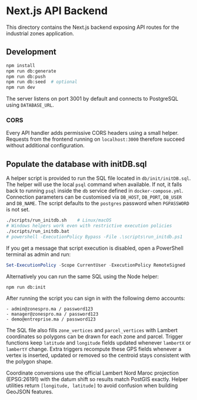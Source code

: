 # Next.js API Backend

This directory contains the Next.js backend exposing API routes for the industrial zones application.

## Development

```bash
npm install
npm run db:generate
npm run db:push
npm run db:seed  # optional
npm run dev
```

The server listens on port 3001 by default and connects to PostgreSQL using `DATABASE_URL`.

### CORS

Every API handler adds permissive CORS headers using a small helper. Requests from
the frontend running on `localhost:3000` therefore succeed without additional
configuration.

## Populate the database with initDB.sql

A helper script is provided to run the SQL file located in `db/init/initDB.sql`.
The helper will use the local `psql` command when available. If not, it falls
back to running `psql` inside the `db` service defined in `docker-compose.yml`.
Connection parameters can be customised via `DB_HOST`, `DB_PORT`, `DB_USER` and
`DB_NAME`. The script defaults to the `postgres` password when `PGPASSWORD`
is not set.

```bash
./scripts/run_initdb.sh    # Linux/macOS
# Windows helpers work even with restrictive execution policies
./scripts/run_initdb.bat
# powershell -ExecutionPolicy Bypass -File .\scripts\run_initdb.ps1
```

If you get a message that script execution is disabled, open a PowerShell
terminal as admin and run:

```powershell
Set-ExecutionPolicy -Scope CurrentUser -ExecutionPolicy RemoteSigned
```

Alternatively you can run the same SQL using the Node helper:

```bash
npm run db:init
```

After running the script you can sign in with the following demo accounts:

```
- admin@zonespro.ma / password123
- manager@zonespro.ma / password123
- demo@entreprise.ma / password123
```
The SQL file also fills `zone_vertices` and `parcel_vertices` with Lambert
coordinates so polygons can be drawn for each zone and parcel. Trigger
functions keep `latitude` and `longitude` fields updated whenever `lambertX`
or `lambertY` change. Extra triggers recompute these GPS fields whenever a
vertex is inserted, updated or removed so the centroid stays consistent with
the polygon shape.

Coordinate conversions use the official Lambert Nord Maroc projection
(EPSG:26191) with the datum shift so results match PostGIS exactly. Helper
utilities return `[longitude, latitude]` to avoid confusion when building
GeoJSON features.


